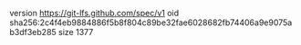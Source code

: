 version https://git-lfs.github.com/spec/v1
oid sha256:2c4f4eb9884886f5b8f804c89be32fae6028682fb74406a9e9075ab3df3eb285
size 1377
